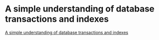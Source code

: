 # A simple understanding of database transactions and indexes
[A simple understanding of database transactions and indexes](https://aiwithcloud.com/2022/09/19/a_simple_understanding_of_database_transactions_and_indexes/)